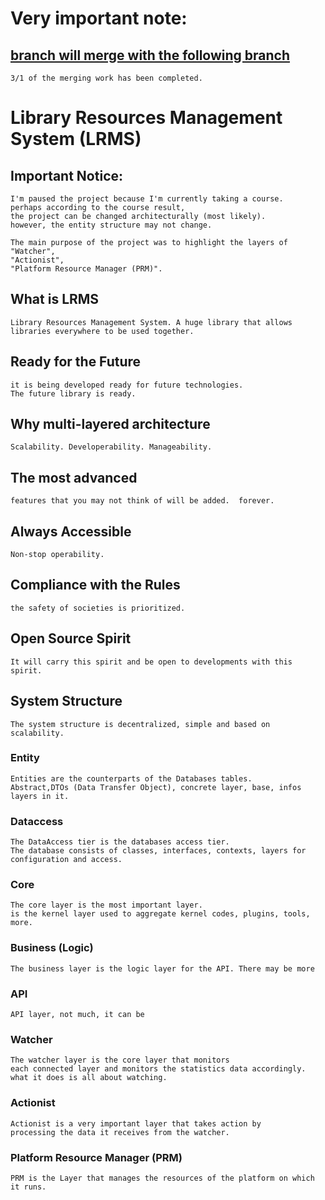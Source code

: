 # Very important note:

## [branch will merge with the following branch](https://github.com/FurkanHuman/LRMS/tree/LRMS_Clean_Architecture)

    3/1 of the merging work has been completed.





# Library Resources Management System (LRMS)

## Important Notice:

    I'm paused the project because I'm currently taking a course.
    perhaps according to the course result,
    the project can be changed architecturally (most likely). 
    however, the entity structure may not change.

    The main purpose of the project was to highlight the layers of
    "Watcher",
    "Actionist",
    "Platform Resource Manager (PRM)".

## What is LRMS
    
    Library Resources Management System. A huge library that allows libraries everywhere to be used together.

## Ready for the Future

    it is being developed ready for future technologies.
    The future library is ready.

## Why multi-layered architecture

    Scalability. Developerability. Manageability.

## The most advanced

    features that you may not think of will be added.  forever.

## Always Accessible

    Non-stop operability.

## Compliance with the Rules

    the safety of societies is prioritized.

## Open Source Spirit

    It will carry this spirit and be open to developments with this spirit.

## System Structure 

    The system structure is decentralized, simple and based on scalability.

### Entity

    Entities are the counterparts of the Databases tables.
    Abstract,DTOs (Data Transfer Object), concrete layer, base, infos layers in it.

### Dataccess

    The DataAccess tier is the databases access tier.
    The database consists of classes, interfaces, contexts, layers for configuration and access.

### Core

    The core layer is the most important layer.
    is the kernel layer used to aggregate kernel codes, plugins, tools, more.

### Business (Logic)

    The business layer is the logic layer for the API. There may be more

### API

    API layer, not much, it can be

### Watcher
    
    The watcher layer is the core layer that monitors
    each connected layer and monitors the statistics data accordingly.
    what it does is all about watching.

### Actionist

    Actionist is a very important layer that takes action by
    processing the data it receives from the watcher.

### Platform Resource Manager (PRM)

    PRM is the Layer that manages the resources of the platform on which it runs.
